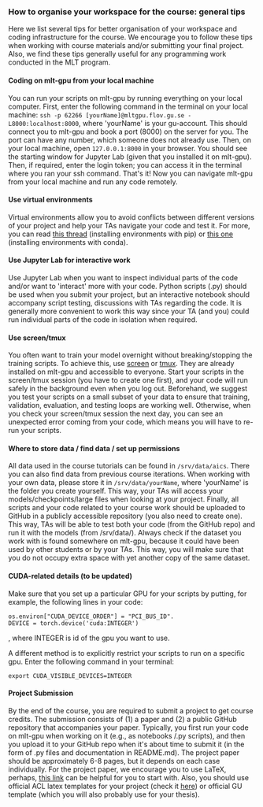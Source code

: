 ### How to organise your workspace for the course: general tips

Here we list several tips for better organisation of your workspace and coding infrastructure for the course. We encourage you to follow these tips when working with course materials and/or submitting your final project. Also, we find these tips generally useful for any programming work conducted in the MLT program.

#### Coding on mlt-gpu from your local machine
You can run your scripts on mlt-gpu by running everything on your local computer. First, enter the following command in the terminal on your local machine: ``ssh -p 62266 [yourName]@mltgpu.flov.gu.se -L8000:localhost:8000``, where 'yourName' is your gu-account. This should connect you to mlt-gpu and book a port (8000) on the server for you. The port can have any number, which someone does not already use. Then, on your local machine, open ``127.0.0.1:8000`` in your browser. You should see the starting window for Jupyter Lab (given that you installed it on mlt-gpu). Then, if required, enter the login token; you can access it in the terminal where you ran your ssh command. That's it! Now you can navigate mlt-gpu from your local machine and run any code remotely.

#### Use virtual environments
Virtual environments allow you to avoid conflicts between different versions of your project and help your TAs navigate your code and test it. For more, you can read [this thread](https://stackoverflow.com/questions/41972261/what-is-a-virtualenv-and-why-should-i-use-one) (installing environments with pip) or [this one](https://towardsdatascience.com/introduction-to-conda-virtual-environments-eaea4ac84e28) (installing environments with conda).

#### Use Jupyter Lab for interactive work
Use Jupyter Lab when you want to inspect individual parts of the code and/or want to 'interact' more with your code. Python scripts (.py) should be used when you submit your project, but an interactive notebook should accompany script testing, discussions with TAs regarding the code. It is generally more convenient to work this way since your TA (and you) could run individual parts of the code in isolation when required.

#### Use screen/tmux
You often want to train your model overnight without breaking/stopping the training scripts. To achieve this, use [screen](https://linuxize.com/post/how-to-use-linux-screen/) or [tmux](https://linuxize.com/post/getting-started-with-tmux/). They are already installed on mlt-gpu and accessible to everyone. Start your scripts in the screen/tmux session (you have to create one first), and your code will run safely in the background even when you log out. Beforehand, we suggest you test your scripts on a small subset of your data to ensure that training, validation, evaluation, and testing loops are working well. Otherwise, when you check your screen/tmux session the next day, you can see an unexpected error coming from your code, which means you will have to re-run your scripts.

#### Where to store data / find data / set up permissions
All data used in the course tutorials can be found in ``/srv/data/aics``. There you can also find data from previous course iterations. When working with your own data, please store it in ``/srv/data/yourName``, where 'yourName' is the folder you create yourself. This way, your TAs will access your models/checkpoints/large files when looking at your project. Finally, all scripts and your code related to your course work should be uploaded to GitHub in a publicly accessible repository (you also need to create one). This way, TAs will be able to test both your code (from the GitHub repo) and run it with the models (from /srv/data/).
Always check if the dataset you work with is found somewhere on mlt-gpu, because it could have been used by other students or by your TAs. This way, you will make sure that you do not occupy extra space with yet another copy of the same dataset.

#### CUDA-related details (to be updated)
Make sure that you set up a particular GPU for your scripts by putting, for example, the following lines in your code:  

```
os.environ["CUDA_DEVICE_ORDER"] = "PCI_BUS_ID". 
DEVICE = torch.device('cuda:INTEGER')
```

, where INTEGER is id of the gpu you want to use.

A different method is to explicitly restrict your scripts to run on a specific gpu. Enter the following command in your terminal:  

```
export CUDA_VISIBLE_DEVICES=INTEGER
```

#### Project Submission
By the end of the course, you are required to submit a project to get course credits. The submission consists of (1) a paper and (2) a public GitHub repository that accompanies your paper. Typically, you first run your code on mlt-gpu when working on it (e.g., as notebooks /.py scripts), and then you upload it to your GitHub repo when it's about time to submit it (in the form of .py files and documentation in README.md). The project paper should be approximately 6-8 pages, but it depends on each case individually. For the project paper, we encourage you to use LaTeX, perhaps, [this link](https://www.overleaf.com/learn/latex/Tutorials) can be helpful for you to start with. Also, you should use official ACL latex templates for your project (check it [here](https://www.overleaf.com/latex/templates/acl-2020-proceedings-template/zsrkcwjptpcd)) or official GU template (which you will also probably use for your thesis).
